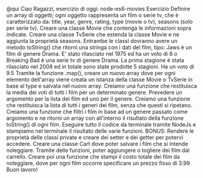 @qui Ciao Ragazzi, esercizio di oggi: node-es6-movies
Esercizio
Definire un array di oggetti; ogni oggetto rappresenta un film o serie tv, che è caratterizzato da: title, year, genre, rating, type (movie o tv), seasons (solo per serie tv).
Creare una classe Movie che contenga le informazioni sopra indicate.
Creare una classe TvSerie che estenda la classe Movie e ne aggiunta la proprietà seasons.
Entrambe le classi dovranno avere un metodo toString() che ritorni una stringa con i dati del film, tipo: Jaws è un film di genere Drama. E' stato rilasciato nel 1975 ed ha un voto di 8 o Breaking Bad è una serie tv di genere Drama. La prima stagione è stata rilasciato nel 2008 ed in totale sono state prodotte 5 stagioni. Ha un voto di 9.5
Tramite la funzione .map(), creare un nuovo array dove per ogni elemento dell'array viene creata un istanza della classe Movie o TvSerie in base al type e salvata nel nuovo array.
Creiamo una funzione che restituisca la media dei voti di tutti i film per un determinato genere. Prevedere un argomento per la lista dei film ed uno per il genere.
Creiamo una funzione che restituisca la lista di tutti i generi dei film, senza che questi si ripetano.
Creiamo una funzione che filtri i film in base ad un genere passato come argomento e ne ritorni un array con all'interno il risultato della funzione toString() di ogni film.
Eseguire tutto il codice da terminale tramite NodeJs e stampiamo nel terminale il risultato delle varie funzioni.
BONUS:
Rendere le proprietà delle classi private e creare dei setter e dei getter per potervi accedere.
Creare una classe Cart dove poter salvare i film che si intende noleggiare. Tramite delle funzioni, poter aggiungere o togliere dei film dal carrello. Creare poi una funzione che stampi il costo totale dei film da noleggiare, dove per ogni film occorre specificare un prezzo fisso di 3.99
Buon lavoro!
